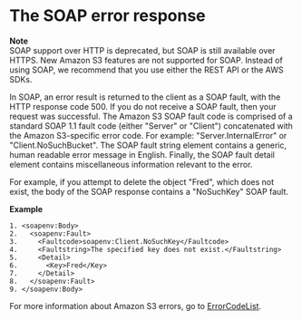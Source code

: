 # The SOAP error response<a name="UsingSOAPError"></a>

**Note**  
 SOAP support over HTTP is deprecated, but SOAP is still available over HTTPS\. New Amazon S3 features are not supported for SOAP\. Instead of using SOAP, we recommend that you use either the REST API or the AWS SDKs\. 

In SOAP, an error result is returned to the client as a SOAP fault, with the HTTP response code 500\. If you do not receive a SOAP fault, then your request was successful\. The Amazon S3 SOAP fault code is comprised of a standard SOAP 1\.1 fault code \(either "Server" or "Client"\) concatenated with the Amazon S3\-specific error code\. For example: "Server\.InternalError" or "Client\.NoSuchBucket"\. The SOAP fault string element contains a generic, human readable error message in English\. Finally, the SOAP fault detail element contains miscellaneous information relevant to the error\.

For example, if you attempt to delete the object "Fred", which does not exist, the body of the SOAP response contains a "NoSuchKey" SOAP fault\.

**Example**  

```
1. <soapenv:Body>
2.   <soapenv:Fault>
3.     <Faultcode>soapenv:Client.NoSuchKey</Faultcode>
4.     <Faultstring>The specified key does not exist.</Faultstring>
5.     <Detail>
6.       <Key>Fred</Key>
7.     </Detail>
8.   </soapenv:Fault>
9. </soapenv:Body>
```

For more information about Amazon S3 errors, go to [ErrorCodeList](https://docs.aws.amazon.com/AmazonS3/latest/API/ErrorResponses.html)\.